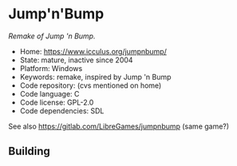 # Jump'n'Bump

_Remake of Jump 'n Bump._

- Home: https://www.icculus.org/jumpnbump/
- State: mature, inactive since 2004
- Platform: Windows
- Keywords: remake, inspired by Jump 'n Bump
- Code repository: (cvs mentioned on home)
- Code language: C
- Code license: GPL-2.0
- Code dependencies: SDL

See also https://gitlab.com/LibreGames/jumpnbump (same game?)

## Building
